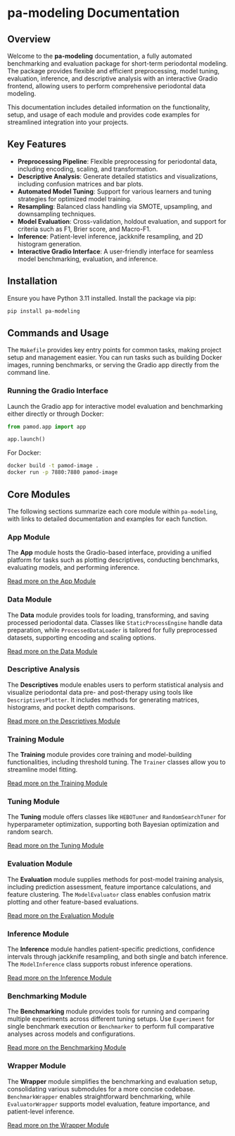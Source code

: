 # pa-modeling Documentation

## Overview

Welcome to the **pa-modeling** documentation, a fully automated benchmarking and evaluation package for short-term periodontal modeling. The package provides flexible and efficient preprocessing, model tuning, evaluation, inference, and descriptive analysis with an interactive Gradio frontend, allowing users to perform comprehensive periodontal data modeling.

This documentation includes detailed information on the functionality, setup, and usage of each module and provides code examples for streamlined integration into your projects.

## Key Features

- **Preprocessing Pipeline**: Flexible preprocessing for periodontal data, including encoding, scaling, and transformation.
- **Descriptive Analysis**: Generate detailed statistics and visualizations, including confusion matrices and bar plots.
- **Automated Model Tuning**: Support for various learners and tuning strategies for optimized model training.
- **Resampling**: Balanced class handling via SMOTE, upsampling, and downsampling techniques.
- **Model Evaluation**: Cross-validation, holdout evaluation, and support for criteria such as F1, Brier score, and Macro-F1.
- **Inference**: Patient-level inference, jackknife resampling, and 2D histogram generation.
- **Interactive Gradio Interface**: A user-friendly interface for seamless model benchmarking, evaluation, and inference.

## Installation

Ensure you have Python 3.11 installed. Install the package via pip:

```bash
pip install pa-modeling
```

## Commands and Usage

The `Makefile` provides key entry points for common tasks, making project setup and management easier. You can run tasks such as building Docker images, running benchmarks, or serving the Gradio app directly from the command line.

### Running the Gradio Interface
Launch the Gradio app for interactive model evaluation and benchmarking either directly or through Docker:

```python
from pamod.app import app

app.launch()
```

For Docker:

```bash
docker build -t pamod-image .
docker run -p 7880:7880 pamod-image
```

## Core Modules
The following sections summarize each core module within `pa-modeling`, with links to detailed documentation and examples for each function.

### App Module

The **App** module hosts the Gradio-based interface, providing a unified platform for tasks such as plotting descriptives, conducting benchmarks, evaluating models, and performing inference.

[Read more on the App Module](reference/app/index.md)

### Data Module

The **Data** module provides tools for loading, transforming, and saving processed periodontal data. Classes like `StaticProcessEngine` handle data preparation, while `ProcessedDataLoader` is tailored for fully preprocessed datasets, supporting encoding and scaling options.

[Read more on the Data Module](reference/data/index.md)

### Descriptive Analysis

The **Descriptives** module enables users to perform statistical analysis and visualize periodontal data pre- and post-therapy using tools like `DescriptivesPlotter`. It includes methods for generating matrices, histograms, and pocket depth comparisons.

[Read more on the Descriptives Module](reference/descriptives/index.md)


### Training Module

The **Training** module provides core training and model-building functionalities, including threshold tuning. The `Trainer` classes allow you to streamline model fitting.

[Read more on the Training Module](reference/training/index.md)

### Tuning Module

The **Tuning** module offers classes like `HEBOTuner` and `RandomSearchTuner` for hyperparameter optimization, supporting both Bayesian optimization and random search.

[Read more on the Tuning Module](reference/tuning/index.md)

### Evaluation Module

The **Evaluation** module supplies methods for post-model training analysis, including prediction assessment, feature importance calculations, and feature clustering. The `ModelEvaluator` class enables confusion matrix plotting and other feature-based evaluations.

[Read more on the Evaluation Module](reference/evaluation/index.md)

### Inference Module

The **Inference** module handles patient-specific predictions, confidence intervals through jackknife resampling, and both single and batch inference. The `ModelInference` class supports robust inference operations.

[Read more on the Inference Module](reference/inference/index.md)

### Benchmarking Module

The **Benchmarking** module provides tools for running and comparing multiple experiments across different tuning setups. Use `Experiment` for single benchmark execution or `Benchmarker` to perform full comparative analyses across models and configurations.

[Read more on the Benchmarking Module](reference/benchmarking/index.md)

### Wrapper Module

The **Wrapper** module simplifies the benchmarking and evaluation setup, consolidating various submodules for a more concise codebase. `BenchmarkWrapper` enables straightforward benchmarking, while `EvaluatorWrapper` supports model evaluation, feature importance, and patient-level inference.

[Read more on the Wrapper Module](reference/wrapper/index.md)
